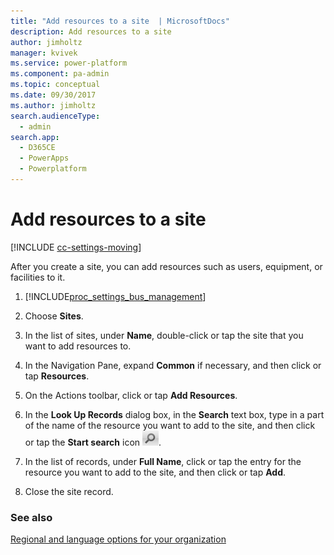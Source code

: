 ```yaml
---
title: "Add resources to a site  | MicrosoftDocs"
description: Add resources to a site
author: jimholtz
manager: kvivek
ms.service: power-platform
ms.component: pa-admin
ms.topic: conceptual
ms.date: 09/30/2017
ms.author: jimholtz
search.audienceType: 
  - admin
search.app: 
  - D365CE
  - PowerApps
  - Powerplatform
---
```

# Add resources to a site

[!INCLUDE [cc-settings-moving](../includes/cc-settings-moving.md)] 

After you create a site, you can add resources such as users, equipment, or facilities to it.  
  
1. [!INCLUDE[proc_settings_bus_management](../includes/proc-settings-bus-management.md)]  
  
2. Choose **Sites**.  
  
3. In the list of sites, under **Name**, double-click or tap the site that you want to add resources to.  
  
4. In the Navigation Pane, expand **Common** if necessary, and then click or tap **Resources**.  
  
5. On the Actions toolbar, click or tap **Add Resources**.  
  
6. In the **Look Up Records** dialog box, in the **Search** text box, type in a part of the name of the resource you want to add to the site, and then click or tap the **Start search** icon ![54934](../admin/media/search-button.png "54934").  
  
7. In the list of records, under **Full Name**, click or tap the entry for the resource you want to add to the site, and then click or tap **Add**.  
  
8. Close the site record.  
  
### See also  
 [Regional and language options for your organization](enable-languages.md)
